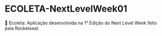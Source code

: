 # ECOLETA-NextLevelWeek01
 🚀 Ecoleta: Aplicação desenvolvida na 1° Edição do Next Level Week feito pela Rocketseat.
